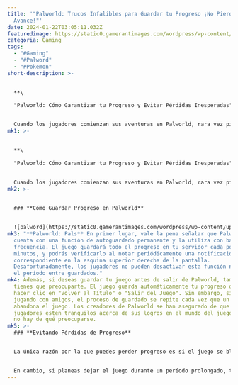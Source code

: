 ```yaml
---
title: '"Palworld: Trucos Infalibles para Guardar tu Progreso ¡No Pierdas Ni un
  Avance!"'
date: 2024-01-22T03:05:11.032Z
featuredimage: https://static0.gamerantimages.com/wordpress/wp-content/uploads/2024/01/palworld-save-2.jpg?q=50&fit=contain&w=1140&h=&dpr=1.5
categoria: Gaming
tags:
  - "#Gaming"
  - "#Palword"
  - "#Pokemon"
short-description: >-
  

  **\

  "Palworld: Cómo Garantizar tu Progreso y Evitar Pérdidas Inesperadas"**


  Cuando los jugadores comienzan sus aventuras en Palworld, rara vez piensan en guardar el progreso del juego, prefiriendo explorar un nuevo mundo y sus mecánicas. Sin embargo, una v
mk1: >-
  

  **\

  "Palworld: Cómo Garantizar tu Progreso y Evitar Pérdidas Inesperadas"**


  Cuando los jugadores comienzan sus aventuras en Palworld, rara vez piensan en guardar el progreso del juego, prefiriendo explorar un nuevo mundo y sus mecánicas. Sin embargo, una vez que han establecido una base decente y adquirido al menos algunos Pals raros, seguramente no querrán perder este progreso. En este punto, muchos intentarán encontrar el botón de guardar en el menú del juego, pero no todo es tan simple.
mk2: >-
  

  ### **Cómo Guardar Progreso en Palworld**


  ![palword](https://static0.gamerantimages.com/wordpress/wp-content/uploads/2024/01/palworld-save.jpg?q=50&fit=crop&w=1500&dpr=1.5 "palword")
mk3: "**Palworld: Pals** En primer lugar, vale la pena señalar que Palworld
  cuenta con una función de autoguardado permanente y la utiliza con bastante
  frecuencia. El juego guardará todo el progreso en tu servidor cada pocos
  minutos, y podrás verificarlo al notar periódicamente una notificación
  correspondiente en la esquina superior derecha de la pantalla.
  Desafortunadamente, los jugadores no pueden desactivar esta función ni cambiar
  el período entre guardados."
mk4: Además, si deseas guardar tu juego antes de salir de Palworld, tampoco
  tienes que preocuparte. El juego guarda automáticamente tu progreso después de
  hacer clic en "Volver al Título" o "Salir del Juego". Sin embargo, si estás
  jugando con amigos, el proceso de guardado se repite cada vez que un jugador
  abandona el juego. Los creadores de Palworld se han asegurado de que los
  jugadores estén tranquilos acerca de sus logros en el mundo del juego, así que
  no hay de qué preocuparse.
mk5: >-
  ### **Evitando Pérdidas de Progreso**


  La única razón por la que puedes perder progreso es si el juego se bloquea. Sin embargo, esto sucede extremadamente raramente, y solo perderás unos minutos de juego en el peor de los casos. Por supuesto, esto puede ser decepcionante si derrotas a un jefe durante esos pocos minutos, pero desafortunadamente, tendrás que enfrentarlo nuevamente. Y si estás jugando con amigos, no tienes que preocuparte por eso.


  En cambio, si planeas dejar el juego durante un período prolongado, te recomendamos crear una copia de seguridad del archivo de guardado de Palworld. Solo necesitas ir a C:\Users\tu nombre de usuario\AppData\Local\Pal\Saved\SaveGames y copiar la carpeta SaveGames a otra ubicación. Y si, al regresar al juego después de un tiempo, notas algún problema, puedes restaurar tu progreso utilizando una copia de seguridad. ¡Mantén tu progreso a salvo en Palworld!\*\*
---
```


